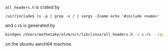 `all_headers.h` is crated by

```
/usr/include$ ls -p | grep -v / | xargs -Iname echo '#include <name>'
```

and c.rs is generated by

```bash
bindgen /Users/mathetake/alvm/src/libclinux/all_headers.h -o c.rs --ignore-functions
```

on the ubuntu aarch64 machine.
